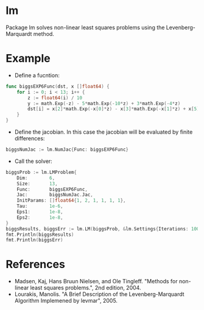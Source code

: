 # lm
Package lm solves non-linear least squares problems using the Levenberg-Marquardt method.

# Example
* Define a fucntion:
```go
func biggsEXP6Func(dst, x []float64) {
	for i := 0; i < 13; i++ {
		z := float64(i) / 10
		y := math.Exp(-z) - 5*math.Exp(-10*z) + 3*math.Exp(-4*z)
		dst[i] = x[2]*math.Exp(-x[0]*z) - x[3]*math.Exp(-x[1]*z) + x[5]*math.Exp(-x[4]*z) - y
	}
}
```

* Define the jacobian. In this case the jacobian will be evaluated by finite differences:
```go
biggsNumJac := lm.NumJac{Func: biggsEXP6Func}
```

* Call the solver:
```go
biggsProb := lm.LMProblem{
	Dim:        6,
 	Size:       13,
 	Func:       biggsEXP6Func,
 	Jac:        biggsNumJac.Jac,
 	InitParams: []float64{1, 2, 1, 1, 1, 1},
 	Tau:        1e-6,
 	Eps1:       1e-8,
 	Eps2:       1e-8,
}
biggsResults, biggsErr := lm.LM(biggsProb, &lm.Settings{Iterations: 100, ObjectiveTol: 1e-16})
fmt.Println(biggsResults)
fmt.Println(biggsErr)
```

# References
* Madsen, Kaj, Hans Bruun Nielsen, and Ole Tingleff. "Methods for non-linear least squares
problems.", 2nd edition, 2004.
* Lourakis, Manolis. "A Brief Description of the Levenberg-Marquardt Algorithm Implemened 
  by levmar", 2005.
